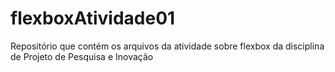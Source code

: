 # flexboxAtividade01
Repositório que contém os arquivos da atividade sobre flexbox da disciplina de Projeto de Pesquisa e Inovação
